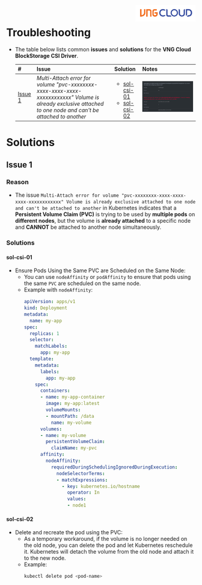 <div style="float: right;"><img src="../../../images/01.png" width="160px" /></div><br>

# Troubleshooting
- The table below lists common **issues** and **solutions** for the **VNG Cloud BlockStorage CSI Driver**.
  
  |#|Issue|Solution|Notes|
  |-|-|-|-|
  |[Issue 1](#issue-1)|_Multi-Attach error for volume "pvc-xxxxxxxx-xxxx-xxxx-xxxx-xxxxxxxxxxxx" Volume is already exclusive attached to one node and can't be attached to another_|<ul><li>[sol-csi-01](#sol-csi-01)</li><li>[sol-csi-02](#sol-csi-02)</li></ul>|![](../../../images/csi/issue/01.png)|

# Solutions
## Issue 1
### Reason
- The issue `Multi-Attach error for volume "pvc-xxxxxxxx-xxxx-xxxx-xxxx-xxxxxxxxxxxx" Volume is already exclusive attached to one node and can't be attached to another` in Kubernetes indicates that a **Persistent Volume Claim (PVC)** is trying to be used by **multiple pods** on **different nodes**, but the volume is **already attached** to a specific node and **CANNOT** be attached to another node simultaneously.

### Solutions
#### sol-csi-01
- Ensure Pods Using the Same PVC are Scheduled on the Same Node:
  - You can use `nodeAffinity` or `podAffinity` to ensure that pods using the same `PVC` are scheduled on the same node.
  - Example with `nodeAffinity`:
    ```yaml
    apiVersion: apps/v1
    kind: Deployment
    metadata:
      name: my-app
    spec:
      replicas: 1
      selector:
        matchLabels:
          app: my-app
      template:
        metadata:
          labels:
            app: my-app
        spec:
          containers:
          - name: my-app-container
            image: my-app:latest
            volumeMounts:
            - mountPath: /data
              name: my-volume
          volumes:
          - name: my-volume
            persistentVolumeClaim:
              claimName: my-pvc
          affinity:
            nodeAffinity:
              requiredDuringSchedulingIgnoredDuringExecution:
                nodeSelectorTerms:
                - matchExpressions:
                  - key: kubernetes.io/hostname
                    operator: In
                    values:
                    - node1
    ```

#### sol-csi-02
- Delete and recreate the pod using the PVC:
  - As a temporary workaround, if the volume is no longer needed on the old node, you can delete the pod and let Kubernetes reschedule it. Kubernetes will detach the volume from the old node and attach it to the new node.
  - Example:
    ```bash
    kubectl delete pod <pod-name>
    ```